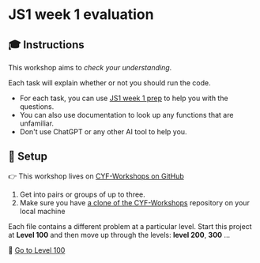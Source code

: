# JS1 week 1 evaluation

## 🎓 Instructions

This workshop aims to _check your understanding_.

Each task will explain whether or not you should run the code.

- For each task, you can use [JS1 week 1 prep](https://curriculum.codeyourfuture.io/js1/sprints/1/prep/) to help you with the questions.
- You can also use documentation to look up any functions that are unfamiliar.
- Don't use ChatGPT or any other AI tool to help you.

## 🧰 Setup
 👉 This workshop lives on [CYF-Workshops on GitHub](https://github.com/CodeYourFuture/CYF-Workshops/tree/main/js1-wk1-eval)

1. Get into pairs or groups of up to three.
2. Make sure you have [a clone of the CYF-Workshops](https://github.com/CodeYourFuture/CYF-Workshops) repository on your local machine

Each file contains a different problem at a particular level. Start this project at **Level 100** and then move up through the levels: **level 200**, **300** ...

🏁 [Go to Level 100](https://github.com/CodeYourFuture/CYF-Workshops/blob/main/js1-wk1-eval/level-100.js)
